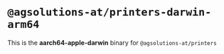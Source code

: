 # `@agsolutions-at/printers-darwin-arm64`

This is the **aarch64-apple-darwin** binary for `@agsolutions-at/printers`
